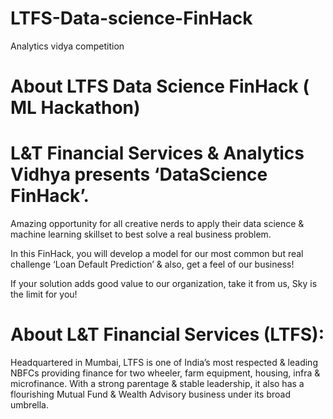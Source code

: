 # LTFS-Data-science-FinHack
Analytics vidya competition

# About LTFS Data Science FinHack ( ML Hackathon)
# L&T Financial Services & Analytics Vidhya presents ‘DataScience FinHack’.

 

Amazing opportunity for all creative nerds to apply their data science & machine learning skillset to best solve a real business problem.

 

In this FinHack, you will develop a model for our most common but real challenge ‘Loan Default Prediction’ & also, get a feel of our business!

 

If your solution adds good value to our organization, take it from us, Sky is the limit for you!

# About L&T Financial Services (LTFS):
Headquartered in Mumbai, LTFS is one of India’s most respected & leading NBFCs providing finance for two wheeler, farm equipment, housing, infra & microfinance. With a strong parentage & stable leadership, it also has a flourishing Mutual Fund & Wealth Advisory business under its broad umbrella.

